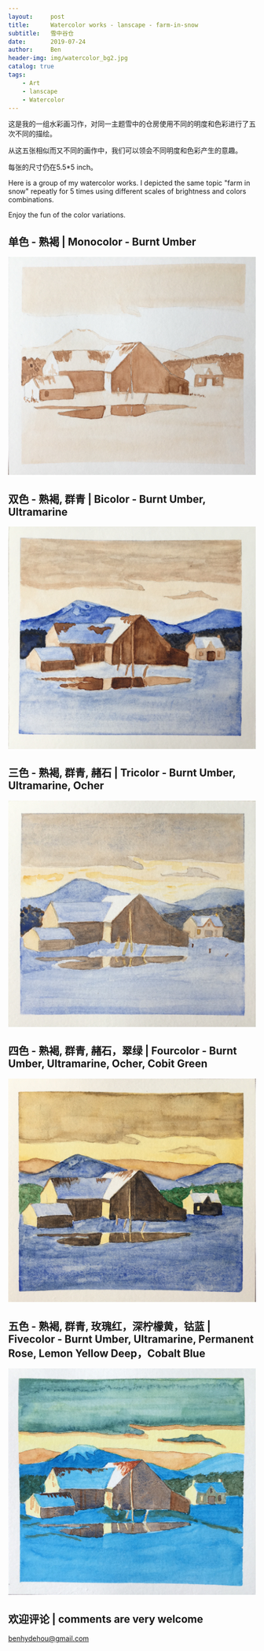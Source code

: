 ```yaml
---
layout:     post
title:      Watercolor works - lanscape - farm-in-snow
subtitle:   雪中谷仓
date:       2019-07-24
author:     Ben
header-img: img/watercolor_bg2.jpg
catalog: true
tags:
    - Art
    - lanscape
    - Watercolor
---
```



这是我的一组水彩画习作，对同一主题雪中的仓房使用不同的明度和色彩进行了五次不同的描绘。

从这五张相似而又不同的画作中，我们可以领会不同明度和色彩产生的意趣。

每张的尺寸仍在5.5*5 inch。


Here is a group of my watercolor works. I depicted the same topic "farm in snow" repeatly for 5 times using different scales of brightness and colors combinations.

Enjoy the fun of the color variations. 


## 单色 - 熟褐  |  Monocolor - Burnt Umber  

![farm-in-snow-mono](/img/IMG_8505.JPG "Burnt Umber")

## 双色 - 熟褐, 群青  |  Bicolor - Burnt Umber, Ultramarine

![farm-in-snow-bicolor](/img/IMG_8506.JPG "Burnt Umber and Ultramarine")

## 三色 - 熟褐, 群青, 赭石 | Tricolor - Burnt Umber, Ultramarine, Ocher 

![farm-in-snow-tricolor](/img/IMG_8507.JPG "Burnt Umber, Ultramarine, Ocher")

## 四色 -  熟褐, 群青, 赭石，翠绿 | Fourcolor - Burnt Umber, Ultramarine, Ocher, Cobit Green

![farm-in-snow-fourcolor](/img/IMG_8508.JPG "Burnt Umber, Ultramarine, Ocher, Cobit Green")

## 五色 -  熟褐, 群青, 玫瑰红，深柠檬黄，钴蓝 | Fivecolor - Burnt Umber, Ultramarine, Permanent Rose, Lemon Yellow Deep，Cobalt Blue

![farm-in-snow-fivecolor](/img/IMG_8510.JPG "Burnt Umber, Ultramarine, Ocher, Permanent Rose, Lemon Yellow Deep, Cobalt Blue")


## 欢迎评论 | comments are very welcome

benhydehou@gmail.com



